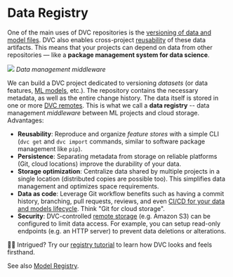 # Data Registry

One of the main uses of <abbr>DVC repositories</abbr> is the
[versioning of data and model files](/doc/use-cases/data-and-model-files-versioning).
DVC also enables cross-project
[reusability](/doc/user-guide/how-to/discovering-and-accessing-data) of these
<abbr>data artifacts</abbr>. This means that your projects can depend on data
from other repositories — like a **package management system for data science**.

![](/img/data-registry.png) _Data management middleware_

We can build a <abbr>DVC project</abbr> dedicated to versioning _datasets_ (or
data features, [ML models](/doc/use-cases/model-registry), etc.). The repository
contains the necessary metadata, as well as the entire change history. The data
itself is stored in one or more [DVC remotes][remote storage]. This is what we
call a **data registry** -- data management _middleware_ between ML projects and
cloud storage. Advantages:

- **Reusability**: Reproduce and organize _feature stores_ with a simple CLI
  (`dvc get` and `dvc import` commands, similar to software package management
  like `pip`).
- **Persistence**: Separating metadata from storage on reliable platforms (Git,
  cloud locations) improve the durability of your data.
- **Storage optimization**: Centralize data shared by multiple projects in a
  single location (distributed copies are possible too). This simplifies data
  management and optimizes space requirements.
- **Data as code**: Leverage Git workflow benefits such as having a commit
  history, branching, pull requests, reviews, and even [CI/CD for your data and
  models lifecycle]. Think "Git for cloud storage".
- **Security**: DVC-controlled [remote storage] (e.g. Amazon S3) can be
  configured to limit data access. For example, you can setup read-only
  endpoints (e.g. an HTTP server) to prevent data deletions or alterations.

[ci/cd for your data and models lifecycle]:
  /doc/use-cases/ci-cd-for-machine-learning
[remote storage]: /doc/user-guide/data-management/remote-storage

👩‍💻 Intrigued? Try our [registry tutorial] to learn how DVC looks and feels
firsthand.

[registry tutorial]: /doc/use-cases/data-registry/tutorial

<admon type="info">

See also [Model Registry](/doc/use-cases/model-registry).

</admon>

